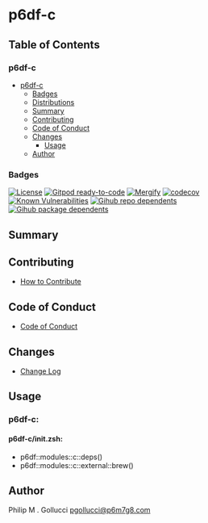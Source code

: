# p6df-c

## Table of Contents


### p6df-c
- [p6df-c](#p6df-c)
  - [Badges](#badges)
  - [Distributions](#distributions)
  - [Summary](#summary)
  - [Contributing](#contributing)
  - [Code of Conduct](#code-of-conduct)
  - [Changes](#changes)
    - [Usage](#usage)
  - [Author](#author)

### Badges

[![License](https://img.shields.io/badge/License-Apache%202.0-yellowgreen.svg)](https://opensource.org/licenses/Apache-2.0)
[![Gitpod ready-to-code](https://img.shields.io/badge/Gitpod-ready--to--code-blue?logo=gitpod)](https://gitpod.io/#https://github.com/p6m7g8/p6df-c)
[![Mergify](https://img.shields.io/endpoint.svg?url=https://gh.mergify.io/badges/p6m7g8/p6df-c/&style=flat)](https://mergify.io)
[![codecov](https://codecov.io/gh/p6m7g8/p6df-c/branch/master/graph/badge.svg?token=14Yj1fZbew)](https://codecov.io/gh/p6m7g8/p6df-c)
[![Known Vulnerabilities](https://snyk.io/test/github/p6m7g8/p6df-c/badge.svg?targetFile=package.json)](https://snyk.io/test/github/p6m7g8/p6df-c?targetFile=package.json)
[![Gihub repo dependents](https://badgen.net/github/dependents-repo/p6m7g8/p6df-c)](https://github.com/p6m7g8/p6df-c/network/dependents?dependent_type=REPOSITORY)
[![Gihub package dependents](https://badgen.net/github/dependents-pkg/p6m7g8/p6df-c)](https://github.com/p6m7g8/p6df-c/network/dependents?dependent_type=PACKAGE)

## Summary

## Contributing

- [How to Contribute](CONTRIBUTING.md)

## Code of Conduct

- [Code of Conduct](https://github.com/p6m7g8/.github/blob/master/CODE_OF_CONDUCT.md)

## Changes

- [Change Log](CHANGELOG.md)

## Usage

### p6df-c:

#### p6df-c/init.zsh:

- p6df::modules::c::deps()
- p6df::modules::c::external::brew()



## Author

Philip M . Gollucci <pgollucci@p6m7g8.com>
